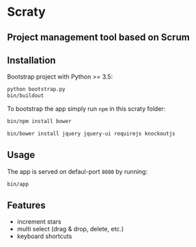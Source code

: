 # Scraty

## Project management tool based on Scrum

## Installation

Bootstrap project with Python >= 3.5:

```bash
python bootstrap.py
bin/buildout
```

To bootstrap the app simply run `npm` in this scraty folder:

```bash
bin/npm install bower
```

```bash
bin/bower install jquery jquery-ui requirejs knockoutjs
```

## Usage

The app is served on defaul-port `8080` by running:

```bash
bin/app
```

## Features

* increment stars
* multi select (drag & drop, delete, etc.)
* keyboard shortcuts